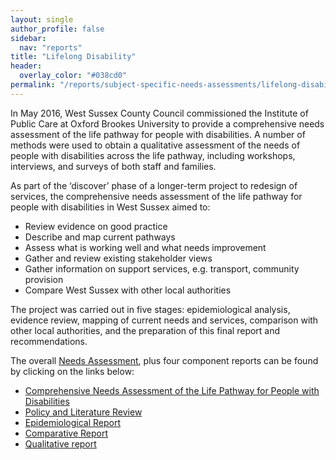 ```yaml
---
layout: single
author_profile: false
sidebar:
  nav: "reports"
title: "Lifelong Disability"
header:
  overlay_color: "#038cd0"
permalink: "/reports/subject-specific-needs-assessments/lifelong-disability/"
---
```


In May 2016, West Sussex County Council commissioned the Institute of Public Care at Oxford Brookes University to provide a comprehensive needs assessment of the life pathway for people with disabilities. A number of methods were used to obtain a qualitative assessment of the needs of people with disabilities across the life pathway, including workshops, interviews, and surveys of both staff and families.

As part of the ‘discover’ phase of a longer-term project to redesign of services, the comprehensive needs assessment of the life pathway for people with disabilities in West Sussex aimed to:

+ Review evidence on good practice
+ Describe and map current pathways
+ Assess what is working well and what needs improvement
+ Gather and review existing stakeholder views
+ Gather information on support services, e.g. transport, community provision
+ Compare West Sussex with other local authorities

The project was carried out in five stages: epidemiological analysis, evidence review, mapping of current needs and services, comparison with other local authorities, and the preparation of this final report and recommendations.

The overall [Needs Assessment](/assets/core/West-Sussex-County-Council-Needs-Assessment-Final-Report-May-2016.pdf), plus four component reports can be found by clicking on the links below:

+ [Comprehensive Needs Assessment of the Life Pathway for People with Disabilities](/assets/core/West-Sussex-County-Council-Needs-Assessment-Final-Report-May-2016.pdf)
+ [Policy and Literature Review](/assets/core/West-Sussex-1-Policy-and-Literature-Review-Life-Pathways-May-2016.pdf)
+ [Epidemiological Report](/assets/core/West-Sussex-2-Epidemiological-Report-CYP-disabilities-needs-assessment-May-2016.pdf)
+ [Comparative Report](/assets/core/West-Sussex-3-Comparative-Report-March-2016.pdf)
+ [Qualitative report](/assets/core/West-Sussex-4-Qualitative-report-May-2016.pdf)